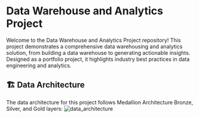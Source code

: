 # Data Warehouse and Analytics Project

Welcome to the Data Warehouse and Analytics Project repository! 
This project demonstrates a comprehensive data warehousing and analytics solution, from building a data warehouse to generating actionable insights. Designed as a portfolio project, it highlights industry best practices in data engineering and analytics.

## 🏗️ Data Architecture
The data architecture for this project follows Medallion Architecture Bronze, Silver, and Gold layers:
![data_architecture](https://github.com/user-attachments/assets/f18708ca-3c4f-4a74-bea1-2fae69557a42)
